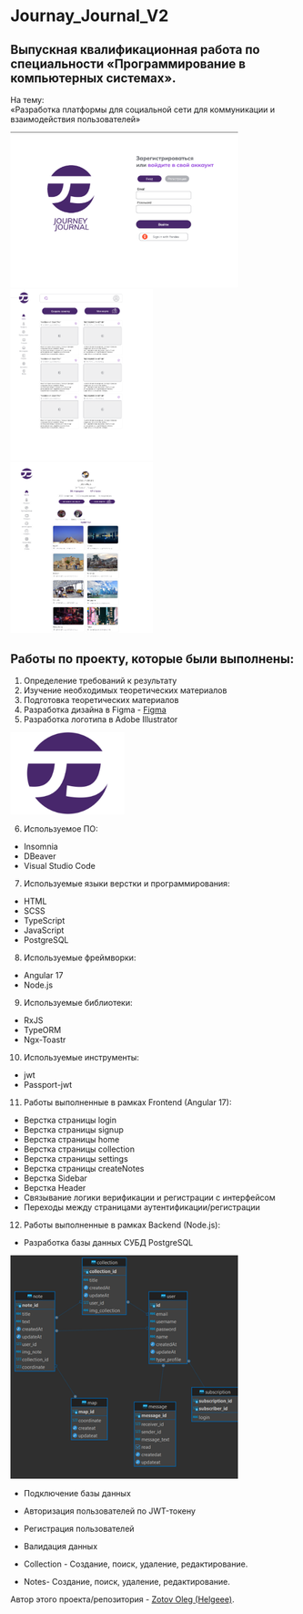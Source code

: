 # Journay_Journal_V2

## Выпускная квалификационная работа по специальности «Программирование в компьютерных системах».

<p> На тему: <br>
 «Разработка платформы для социальной сети для коммуникации и взаимодействия пользователей»</p>
<p>
  <img src="Readme/image1.png" width="400"> 
  <br>
  <img src="Readme/image2.png" width="250" height="300" >
  <br>
  <img src="Readme/C3.jpg" width="250" height="300" >
</p>

## Работы по проекту, которые были выполнены:
1. Определение требований к результату
2. Изучение необходимых теоретических материалов
3. Подготовка теоретических материалов
4. Разработка дизайна в Figma - [Figma](https://clck.ru/3AdWaV)
5. Разработка логотипа в Adobe Illustrator 
<p>
    <img src="/Readme/JJ01.svg" width="200" >
</p>

6. Используемое ПО:
- Insomnia
- DBeaver
- Visual Studio Code
7. Используемые языки верстки и программирования:
- HTML  
- SCSS
- TypeScript
- JavaScript
- PostgreSQL 
8. Используемые фреймворки:
- Angular 17
- Node.js 

9. Используемые библиотеки:
- RxJS
- TypeORM
- Ngx-Toastr

10. Используемые инструменты:
- jwt
- Passport-jwt

11. Работы выполненные в рамках Frontend (Angular 17): 
- Верстка страницы login
- Верстка страницы signup
- Верстка страницы home
- Верстка страницы collection
- Верстка страницы settings
- Верстка страницы createNotes
- Верстка Sidebar 
- Верстка Header
- Связывание логики верификации и регистрации с интерфейсом
- Переходы между страницами аутентификации/регистрации 

<!-- Верстка модального окна:
    - Модального окна "Создание заметки",
    - Модального окна "Моя карта",
    - Модального окна "Создание подборки" -->

12. Работы выполненные в рамках Backend (Node.js): 

- Разработка базы данных СУБД PostgreSQL 
<div>
     <img src="Readme/imageBD.png" width="400" >
</div>  

- Подключение базы данных
- Авторизация пользователей по JWT-токену
- Регистрация пользователей 
- Валидация данных 

- Collection - Создание, поиск, удаление, редактирование.
- Notes- Создание, поиск, удаление, редактирование.

Автор этого проекта/репозитория - [Zotov Oleg (Helgeee)](https://github.com/Helgeee).